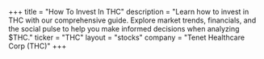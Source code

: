 +++
title = "How To Invest In THC"
description = "Learn how to invest in THC with our comprehensive guide. Explore market trends, financials, and the social pulse to help you make informed decisions when analyzing $THC."
ticker = "THC"
layout = "stocks"
company = "Tenet Healthcare Corp (THC)"
+++

